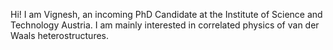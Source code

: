 Hi! I am Vignesh, an incoming PhD Candidate at the Institute of Science and Technology Austria. I am mainly interested in correlated physics of van der Waals heterostructures.

